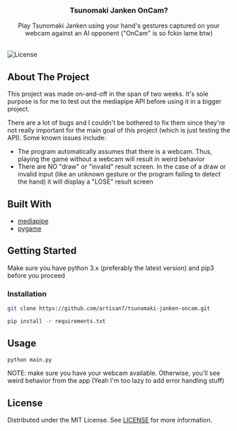 <br/>
<p align="center">
  <h3 align="center">Tsunomaki Janken OnCam?</h3>

  <p align="center">
    Play Tsunomaki Janken using your hand's gestures captured on your webcam against an AI opponent ("OnCam" is so fckin lame btw)
    <br/>
    <br/>
  </p>
</p>

![License](https://img.shields.io/github/license/artisan7/tsunomaki-janken-oncam) 

## About The Project

This project was made on-and-off in the span of two weeks. It's sole purpose is for me to test out the mediapipe API before using it in a bigger project.

There are a lot of bugs and I couldn't be bothered to fix them since they're not really important for the main goal of this project (which is just testing the API). Some known issues include:

* The program automatically assumes that there is a webcam. Thus, playing the game without a webcam will result in weird behavior
* There are NO "draw" or "invalid" result screen. In the case of a draw or invalid input (like an unknown gesture or the program failing to detect the hand) it will display a "LOSE" result screen

## Built With



* [mediapipe](https://mediapipe.dev/)
* [pygame](https://www.pygame.org/)

## Getting Started

Make sure you have python 3.x (preferably the latest version) and pip3 before you proceed

### Installation

```sh
git clone https://github.com/artisan7/tsunomaki-janken-oncam.git
```
```sh
pip install -r requirements.txt
```

## Usage

```sh
python main.py
```
NOTE: make sure you have your webcam available. Otherwise, you'll see weird behavior from the app (Yeah I'm too lazy to add error handling stuff)

## License

Distributed under the MIT License. See [LICENSE](https://github.com/artisan7/tsunomaki-janken-oncam/blob/main/LICENSE.md) for more information.
